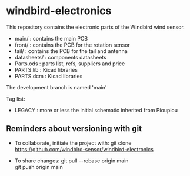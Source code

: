 # windbird-electronics
This repository contains the electronic parts of the Windbird wind sensor.

- main/       : contains the main PCB 
- front/      : contains the PCB for the rotation sensor
- tail/       : contains the PCB for the tail and antenna
- datasheets/ : components datasheets
- Parts.ods   : parts list, refs, suppliers and price
- PARTS.lib   : Kicad libraries
- PARTS.dcm   : Kicad libraries

The development branch is named 'main'

Tag list:
- LEGACY : more or less the initial schematic inherited from Pioupiou



## Reminders about versioning with git

- To collaborate, initiate the project with:
    git clone https://github.com/windbird-sensor/windbird-electronics
    
- To share changes:
    git pull --rebase origin main  
    git push origin main  
